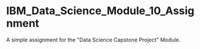 # IBM_Data_Science_Module_10_Assignment
A simple assignment for the "Data Science Capstone Project" Module.
